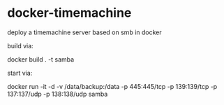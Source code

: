 # docker-timemachine

deploy a timemachine server based on smb in docker

build via:

docker build . -t samba

start via:

docker run -it -d -v /data/backup:/data -p 445:445/tcp -p 139:139/tcp -p 137:137/udp -p 138:138/udp samba